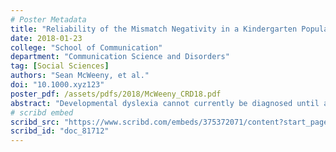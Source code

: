 ```yaml
---
# Poster Metadata
title: "Reliability of the Mismatch Negativity in a Kindergarten Population Oversampled for Dyslexia"
date: 2018-01-23
college: "School of Communication"
department: "Communication Science and Disorders"
tag: [Social Sciences]
authors: "Sean McWeeny, et al."
doi: "10.1000.xyz123"
poster_pdf: /assets/pdfs/2018/McWeeny_CRD18.pdf
abstract: "Developmental dyslexia cannot currently be diagnosed until a child has failed to learn to read as expected. Researchers have sought to find neural measures that may help predict a child’s later reading ability. One of these measures is the mismatch negativity (MMN), an event-related potential (ERP) component elicited by an oddball within a stream of standard stimuli. The MMN is thought to reflect automatic auditory change detection, and has been shown to predict later reading. For the MMN to be clinically useful, its psychometric properties must be further evaluated. In a sample of 147 kindergarten children oversampled for risk for dyslexia, we calculated reliability measures for early and late MMN time windows in terms of different electrodes of interest, stimuli, and response mean amplitude. Subjects were presented with 2 blocks of 1200 trials; one using /ba/ as the standard and one using /da/ as the standard. The early and late MMN were reliable (r = .54 and r = .62 respectively) when measured using alternating trials, but decreased to nearly zero correlation when comparing the first half of each run to the second half of each run. This indicates that the MMN changes considerably over time for children. Reliability did not differ for individuals who were at risk for dyslexia (t(8) = -1.37, p = .21). This change over time may affect the strength of the conclusions we can draw from models incorporating these predictors. We discuss future directions for using this component as a predictor of future reading abilities."
# scribd embed
scribd_src: "https://www.scribd.com/embeds/375372071/content?start_page=1&view_mode=scroll&access_key=key-GArIyQp13IXq14Cl5d5k&show_recommendations=true"
scribd_id: "doc_81712"
---
```

